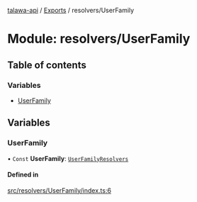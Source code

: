 [talawa-api](../README.md) / [Exports](../modules.md) / resolvers/UserFamily

# Module: resolvers/UserFamily

## Table of contents

### Variables

- [UserFamily](resolvers_UserFamily.md#userfamily)

## Variables

### UserFamily

• `Const` **UserFamily**: [`UserFamilyResolvers`](types_generatedGraphQLTypes.md#userfamilyresolvers)

#### Defined in

[src/resolvers/UserFamily/index.ts:6](https://github.com/PalisadoesFoundation/talawa-api/blob/362768f/src/resolvers/UserFamily/index.ts#L6)
